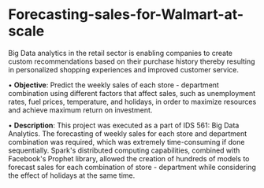 # Forecasting-sales-for-Walmart-at-scale


Big Data analytics in the retail sector is enabling companies to create custom recommendations based on their purchase history thereby resulting in personalized shopping experiences and improved customer service. 

• **Objective**: Predict the weekly sales of each store - department combination using different factors that affect sales, such as unemployment rates, fuel prices, temperature, and holidays, in order to maximize resources and achieve maximum return on investment.

• **Description**: This project was executed as a part of IDS 561: Big Data Analytics. The forecasting of weekly sales for each store and department combination was required, which was extremely time-consuming if done sequentially. Spark's distributed computing capabilities, combined with Facebook's Prophet library, allowed the creation of hundreds of models to forecast sales for each combination of store - department while considering the effect of holidays at the same time.

